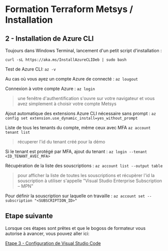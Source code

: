 # Formation Terraform Metsys / Installation

  

## 2 - Installation de Azure CLI

Toujours dans Windows Terminal, lancement d'un petit script d'installation :

`curl -sL https://aka.ms/InstallAzureCLIDeb | sudo bash`

Test de Azure CLI:
`az -v`

Au cas où vous ayez un compte Azure de connecté :
`az lougout`

Connexion à votre compte Azure :
`az login`
> une fenêtre d'authentification s'ouvre sur votre navigateur et vous avez simplement à choisir votre compte Metsys

Ajout automatique des extensions Azure CLI nécessaire sans prompt :
`az config set extension.use_dynamic_install=yes_without_prompt`

Liste de tous les tenants du compte, même ceux avec MFA
`az account tenant list`
> récuperer l'id du tenant créé pour la démo

Si le tenant est protégé par MFA, ajout du tenant :
`az login --tenant <ID_TENANT_AVEC_MFA>`

Récupération de la liste des souscriptions :
`az account list --output table` 
> pour afficher la liste de toutes les souscriptions et récupèrer l'id
> la souscription à utiliser s'appelle "Visual Studio Enterprise Subscription – MPN"

Pour définir la souscription sur laquelle on travaille :
`az account set --subscription "<SUBSCRIPTION_ID>"`

## Etape suivante
Lorsque ces étapes sont prêtes et que le bogoss de formateur vous autorise à avancer, vous pouvez aller ici:

[Etape 3 - Configuration de Visual Studio Code](https://github.com/HeuScripts/Formation/tree/main/Installation/Etape-3)